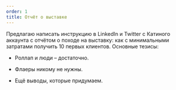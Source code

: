 ```yaml
---
order: 1
title: Отчёт о выставке
---
```


Предлагаю написать инструкцию в LinkedIn и Twitter с Катиного аккаунта с отчётом о походе на выставку: как с минимальными затратами получить 10 первых клиентов. Основные тезисы:

-  Роллап и люди – достаточно.

-  Флаеры никому не нужны.

-  Ещё выводы, которые придумаем.